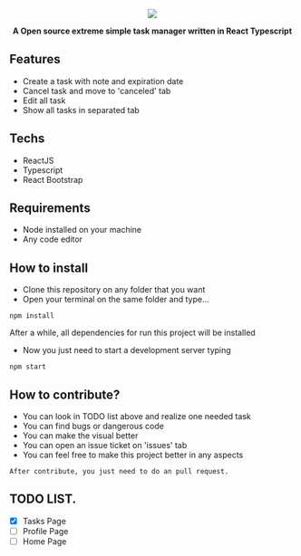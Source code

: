 <p align="center">
  <img src="https://i.imgur.com/aFwou9b.jpg" />
</p>

<p align="center"><b>A Open source extreme simple task manager written in React Typescript</b></p>

## Features
- Create a task with note and expiration date
- Cancel task and move to 'canceled' tab
- Edit all task
- Show all tasks in separated tab

## Techs
- ReactJS
- Typescript
- React Bootstrap

## Requirements
- Node installed on your machine
- Any code editor

## How to install
- Clone this repository on any folder that you want
- Open your terminal on the same folder and type...
```
npm install
```

After a while, all dependencies for run this project will be installed
- Now you just need to start a development server typing
```
npm start
```
## How to contribute?
- You can look in TODO list above and realize one needed task
- You can find bugs or dangerous code 
- You can make the visual better
- You can open an issue ticket on 'issues' tab
- You can feel free to make this project better in any aspects
```
After contribute, you just need to do an pull request.
```
## TODO LIST.

- [x] Tasks Page
- [ ] Profile Page
- [ ] Home Page
